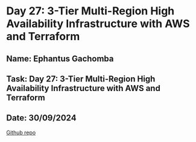 # Day 27: 3-Tier Multi-Region High Availability Infrastructure with AWS and Terraform

## Name: Ephantus Gachomba
## Task: Day 27: 3-Tier Multi-Region High Availability Infrastructure with AWS and Terraform
## Date: 30/09/2024 

[Github repo](https://github.com/ephantusGachomba/3-Tier-Multi-Region-High-Availability-Infrastructure-with-AWS-and-Terraform/tree/main)
